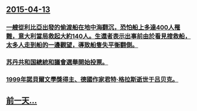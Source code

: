 ## [2015-04-13](/zh/news/2015/04/13/index.md)

### [一艘從利比亞出發的偷渡船在地中海翻沉，恐怕船上多達400人罹難，意大利當局救起大約140人。生還者表示出事前由於看見搜救船，太多人走到船的一邊觀望，導致船隻失平衡翻側。 ](/zh/news/2015/04/13/一艘從利比亞出發的偷渡船在地中海翻沉-恐怕船上多達400人罹難-意大利當局救起大約140人-生還者表示出事前由於看見搜救.md)
### [苏丹共和国總統和議會選舉開始投票。 ](/zh/news/2015/04/13/苏丹共和国總統和議會選舉開始投票.md)
### [1999年諾貝爾文學獎得主、德國作家君特·格拉斯逝世于吕贝克。 ](/zh/news/2015/04/13/1999年諾貝爾文學獎得主-德國作家君特-格拉斯逝世于吕贝克.md)
## [前一天...](/zh/news/2015/04/11/index.md)

